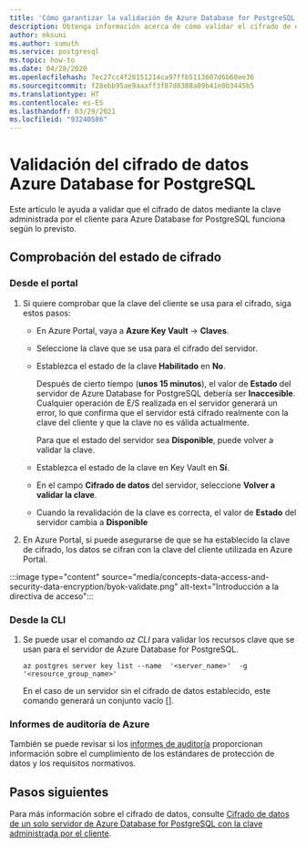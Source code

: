 ```yaml
---
title: 'Cómo garantizar la validación de Azure Database for PostgreSQL: cifrado de datos'
description: Obtenga información acerca de cómo validar el cifrado de datos de Azure Database for PostgreSQL mediante la clave administrada de los clientes.
author: mksuni
ms.author: sumuth
ms.service: postgresql
ms.topic: how-to
ms.date: 04/28/2020
ms.openlocfilehash: 7ec27cc4f28151214ca97ffb5113607d6b60ee36
ms.sourcegitcommit: f28ebb95ae9aaaff3f87d8388a09b41e0b3445b5
ms.translationtype: HT
ms.contentlocale: es-ES
ms.lasthandoff: 03/29/2021
ms.locfileid: "93240586"
---
```

# <a name="validating-data-encryption-for-azure-database-for-postgresql"></a>Validación del cifrado de datos Azure Database for PostgreSQL

Este artículo le ayuda a validar que el cifrado de datos mediante la clave administrada por el cliente para Azure Database for PostgreSQL funciona según lo previsto.

## <a name="check-the-encryption-status"></a>Comprobación del estado de cifrado

### <a name="from-portal"></a>Desde el portal

1. Si quiere comprobar que la clave del cliente se usa para el cifrado, siga estos pasos:

    * En Azure Portal, vaya a **Azure Key Vault** -> **Claves**.
    * Seleccione la clave que se usa para el cifrado del servidor.
    * Establezca el estado de la clave **Habilitado** en **No**.
  
       Después de cierto tiempo (**unos 15 minutos**), el valor de **Estado** del servidor de Azure Database for PostgreSQL debería ser **Inaccesible**. Cualquier operación de E/S realizada en el servidor generará un error, lo que confirma que el servidor está cifrado realmente con la clave del cliente y que la clave no es válida actualmente.
    
        Para que el estado del servidor sea **Disponible**, puede volver a validar la clave. 
    
    * Establezca el estado de la clave en Key Vault en **Sí**.
    * En el campo **Cifrado de datos** del servidor, seleccione **Volver a validar la clave**.
    * Cuando la revalidación de la clave es correcta, el valor de **Estado** del servidor cambia a **Disponible**

2. En Azure Portal, si puede asegurarse de que se ha establecido la clave de cifrado, los datos se cifran con la clave del cliente utilizada en Azure Portal.

  :::image type="content" source="media/concepts-data-access-and-security-data-encryption/byok-validate.png" alt-text="Introducción a la directiva de acceso":::

### <a name="from-cli"></a>Desde la CLI

1. Se puede usar el comando *az CLI* para validar los recursos clave que se usan para el servidor de Azure Database for PostgreSQL.

    ```azurecli-interactive
   az postgres server key list --name  '<server_name>'  -g '<resource_group_name>'
    ```

    En el caso de un servidor sin el cifrado de datos establecido, este comando generará un conjunto vacío [].

### <a name="azure-audit-reports"></a>Informes de auditoría de Azure

También se puede revisar si los [informes de auditoría](https://servicetrust.microsoft.com) proporcionan información sobre el cumplimiento de los estándares de protección de datos y los requisitos normativos.

## <a name="next-steps"></a>Pasos siguientes

Para más información sobre el cifrado de datos, consulte [Cifrado de datos de un solo servidor de Azure Database for PostgreSQL con la clave administrada por el cliente](concepts-data-encryption-postgresql.md).